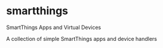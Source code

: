 # smartthings
SmartThings Apps and Virtual Devices

A collection of simple SmartThings apps and device handlers
